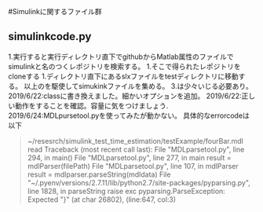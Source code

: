 #Simulinkに関するファイル群
## simulinkcode.py
1.実行すると実行ディレクトリ直下でgithubからMatlab属性のファイルでsimulinkと名のつくレポジトリを検索する。
1.そこで得られたレポジトリをcloneする
1.ディレクトリ直下にあるslxファイルをtestディレクトリに移動する。
以上のを駆使してsimukinkファイルを集める。
3.は少々いじる必要あり。
2019/6/22:classに書き換えました。細かいオプションを追加。
2019/6/22:正しい動作をすることを確認。容量に気をつけましょう.
2019/6/24:MDLpursetool.pyを使ってみたが動かない。
具体的なerrorcodeは以下

>~/resesrch/simulink_test_time_estimation/testExample/fourBar.mdl
>read
>Traceback (most recent call last):
>  File "MDLparsetool.py", line 294, in <module>
>    main()
>  File "MDLparsetool.py", line 277, in main
>    result = mdlParser(filePath)
>  File "MDLparsetool.py", line 107, in mdlParser
>    result = mdlparser.parseString(mdldata)
>  File "~/.pyenv/versions/2.7.11/lib/python2.7/site-packages/pyparsing.py", line 1828, in parseString
>    raise exc
>pyparsing.ParseException: Expected "}" (at char 26802), (line:647, col:3)

